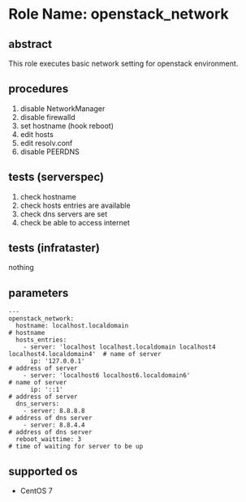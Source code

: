 # Role Name: openstack_network

## abstract
This role executes basic network setting for openstack environment.

## procedures
1. disable NetworkManager
2. disable firewalld
3. set hostname (hook reboot)
4. edit hosts
5. edit resolv.conf
6. disable PEERDNS

## tests (serverspec)
1. check hostname
2. check hosts entries are available
3. check dns servers are set
4. check be able to access internet

## tests (infrataster)
nothing

## parameters
```
---
openstack_network:
  hostname: localhost.localdomain                                                   # hostname
  hosts_entries:
    - server: 'localhost localhost.localdomain localhost4 localhost4.localdomain4'  # name of server
      ip: '127.0.0.1'                                                               # address of server
    - server: 'localhost6 localhost6.localdomain6'                                  # name of server
      ip: '::1'                                                                     # address of server
  dns_servers:
    - server: 8.8.8.8                                                               # address of dns server
    - server: 8.8.4.4                                                               # address of dns server
  reboot_waittime: 3                                                                # time of waiting for server to be up 

```

## supported os
* CentOS 7
